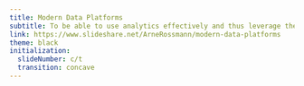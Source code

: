 ```yaml
---
title: Modern Data Platforms
subtitle: To be able to use analytics effectively and thus leverage the data treasures in the company, you need a modern and scalable data platform that can react flexibly to events and was designed with a DataOps mindset from the very beginning.
link: https://www.slideshare.net/ArneRossmann/modern-data-platforms
theme: black
initialization:
  slideNumber: c/t
  transition: concave
---
```

